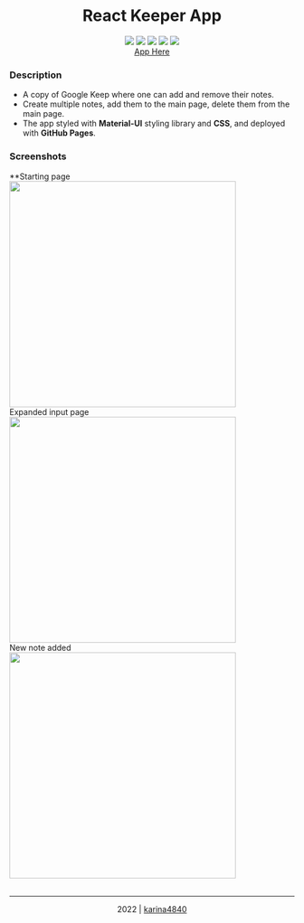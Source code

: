 # <div align="center"> React Keeper App </div>

 <div align="center"> 
<img src="https://img.shields.io/badge/-CSS3-1572B6?logo=css3&logoColor=white&logoWidth=30"> 
<img src="https://img.shields.io/badge/-JavaScript-F0DB4F?logo=javascript&logoColor=white&logoWidth=30">
<img src="https://img.shields.io/badge/-Node.js-83CD29?logo=node.js&logoColor=white&logoWidth=30">
<img src="https://img.shields.io/badge/-JSON-000000?logo=json&logoColor=white&logoWidth=30">
<img src="https://img.shields.io/badge/-React-09D3AC?logo=react&logoColor=white&logoWidth=30">
 <br>
  <a href="https://karina4840.github.io/keeper-app/">App Here</a>
</div>
 
### Description
- A copy of Google Keep where one can add and remove their notes. 
- Create multiple notes, add them to the main page, delete them from the main page. 
- The app styled with **Material-UI** styling library and **CSS**, and deployed with **GitHub Pages**.
                                                    
### Screenshots
**Starting page <br>
<img src="https://github.com/karina4840/keeper-app/blob/gh-pages/img/1.png?raw=true" width=400> <br>
Expanded input page <br> 
<img src="https://github.com/karina4840/keeper-app/blob/gh-pages/img/2.png?raw=true" width=400> <br>
New note added <br>
<img src="https://github.com/karina4840/keeper-app/blob/gh-pages/img/3.png?raw=true" width=400>  <br>
<br>
***

<div align="center">
    2022 | <a href="https://github.com/karina4840"> karina4840 </a>
</div>

